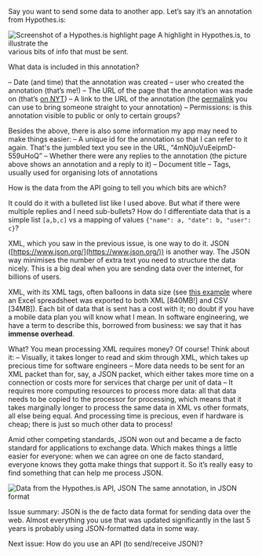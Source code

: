 Say you want to send some data to another app. Let’s say it’s an annotation from Hypothes.is:

![Screenshot of a Hypothes.is highlight page](https://github.com/ngjunsiang/laymansguide/blob/master/issue005/issue005_01.png?raw=true)
A highlight in Hypothes.is, to illustrate the<br/>
various bits of info that must be sent. 

What data is included in this annotation?

– Date (and time) that the annotation was created
– user who created the annotation (that’s me!)
– The URL of the page that the annotation was made on (that’s [on NYT](https://www.nytimes.com/2017/10/18/magazine/when-the-revolution-came-for-amy-cuddy.html))
– A link to the URL of the annotation (the [permalink](https://hypothes.is/a/4mN0juVuEeipmD-559uHoQ) you can use to bring someone straight to your annotation)
– Permissions: is this annotation visible to public or only to certain groups?

Besides the above, there is also some information my app may need to make things easier:
– A unique id for the annotation so that I can refer to it again. That's the jumbled text you see in the URL, “4mN0juVuEeipmD-559uHoQ”
– Whether there were any replies to the annotation (the picture above shows an annotation and a reply to it)
– Document title
– Tags, usually used for organising lots of annotations

How is the data from the API going to tell you which bits are which?

It could do it with a bulleted list like I used above. But what if there were multiple replies and I need sub-bullets? How do I differentiate data that is a simple list `[a,b,c]` vs a mapping of values `{"name": a, "date": b, "user": c}`?

XML, which you saw in the previous issue, is one way to do it. JSON ([https://www.json.org/](https://www.json.org/)) is another way. The JSON way minimises the number of extra text you need to structure the data nicely. This is a big deal when you are sending data over the internet, for billions of users.

XML, with its XML tags, often balloons in data size (see [this example](https://www.xml.com/pub/a/2004/12/15/deviant.html) where an Excel spreadsheet was exported to both XML [840MB!] and CSV [34MB]). Each bit of data that is sent has a cost with it; no doubt if you have a mobile data plan you will know what I mean. In software engineering, we have a term to describe this, borrowed from business: we say that it has **immense overhead**.

What? You mean processing XML requires money? Of course! Think about it:
– Visually, it takes longer to read and skim through XML, which takes up precious time for software engineers
– More data needs to be sent for an XML packet than for, say, a JSON packet, which either takes more time on a connection or costs more for services that charge per unit of data
– It requires more computing resources to process more data: all that data needs to be copied to the processor for processing, which means that it takes marginally longer to process the same data in XML vs other formats, all else being equal. And processing time is precious, even if hardware is cheap; there is just so much other data to process!

Amid other competing standards, JSON won out and became a de facto standard for applications to exchange data. Which makes things a little easier for everyone: when we can agree on one de facto standard, everyone knows they gotta make things that support it. So it’s really easy to find something that can help me process JSON.

![Data from the Hypothes.is API, JSON](https://github.com/ngjunsiang/laymansguide/blob/master/issue005/issue005_02.png?raw=true)
The same annotation, in JSON format

Issue summary: JSON is the de facto data format for sending data over the web. Almost everything you use that was updated significantly in the last 5 years is probably using JSON-formatted data in some way.

Next issue: How do you use an API (to send/receive JSON)?
